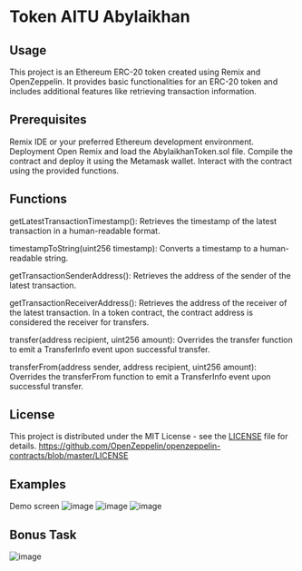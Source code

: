 # Token AITU Abylaikhan

## Usage
This project is an Ethereum ERC-20 token created using Remix and OpenZeppelin. It provides basic functionalities for an ERC-20 token and includes additional features like retrieving transaction information.

## Prerequisites
Remix IDE or your preferred Ethereum development environment.
Deployment
Open Remix and load the AbylaikhanToken.sol file.
Compile the contract and deploy it using the Metamask wallet.
Interact with the contract using the provided functions.

## Functions
getLatestTransactionTimestamp(): Retrieves the timestamp of the latest transaction in a human-readable format.

timestampToString(uint256 timestamp): Converts a timestamp to a human-readable string.

getTransactionSenderAddress(): Retrieves the address of the sender of the latest transaction.

getTransactionReceiverAddress(): Retrieves the address of the receiver of the latest transaction. In a token contract, the contract address is considered the receiver for transfers.

transfer(address recipient, uint256 amount): Overrides the transfer function to emit a TransferInfo event upon successful transfer.

transferFrom(address sender, address recipient, uint256 amount): Overrides the transferFrom function to emit a TransferInfo event upon successful transfer.

## License

This project is distributed under the MIT License - see the [LICENSE](LICENSE) file for details.
https://github.com/OpenZeppelin/openzeppelin-contracts/blob/master/LICENSE


## Examples
Demo screen
![image](https://github.com/kair7sky/Blockchain/assets/118976474/041dca2e-0a6b-4dcc-86ae-3cfa7e34e3e7)
![image](https://github.com/kair7sky/Blockchain/assets/118976474/b27b0fcd-a467-4512-b4a5-7249c14a15b9)
![image](https://github.com/kair7sky/Blockchain/assets/118976474/c8220a90-97a5-4192-a55c-00ff442dc0f8)


## Bonus Task
![image](https://github.com/kair7sky/Blockchain/assets/118976474/694e0b0b-9976-4509-b3a0-7a635dde2dcf)



